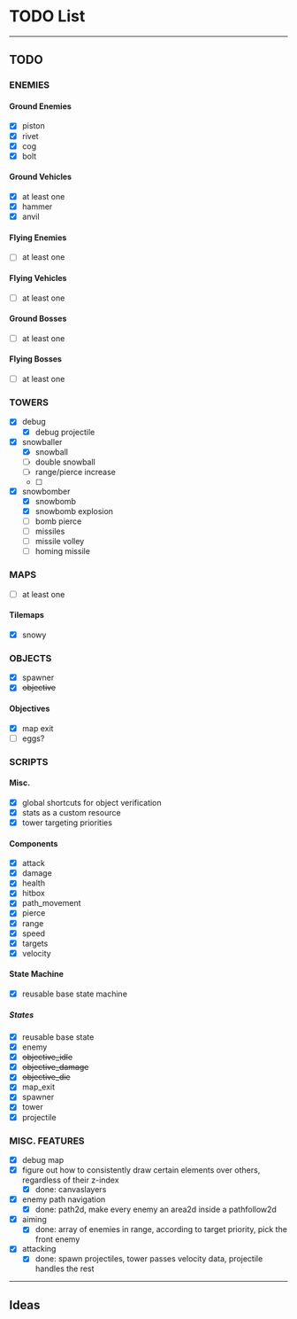# TODO List
---
## TODO

### ENEMIES
#### Ground Enemies
- [x] piston
- [x] rivet
- [x] cog
- [x] bolt
#### Ground Vehicles
- [x] at least one
- [x] hammer
- [x] anvil
#### Flying Enemies
- [ ] at least one
#### Flying Vehicles
- [ ] at least one
#### Ground Bosses
- [ ] at least one
#### Flying Bosses
- [ ] at least one
### TOWERS
- [x] debug
	- [x] debug projectile
- [x] snowballer
	- [x] snowball
	- [ ] double snowball
	- [ ] range/pierce increase
	- [ ] 
- [x] snowbomber
	- [x] snowbomb
	- [x] snowbomb explosion
	- [ ] bomb pierce
	- [ ] missiles
	- [ ] missile volley
	- [ ] homing missile
### MAPS
- [ ] at least one
#### Tilemaps
- [x] snowy
### OBJECTS
- [x] spawner
- [x] ~~objective~~
#### Objectives
- [x] map exit
- [ ] eggs?
### SCRIPTS
#### Misc.
- [x] global shortcuts for object verification
- [x] stats as a custom resource
- [x] tower targeting priorities
#### Components
- [x] attack
- [x] damage
- [x] health
- [x] hitbox
- [x] path_movement
- [x] pierce
- [x] range
- [x] speed
- [x] targets
- [x] velocity
#### State Machine
- [x] reusable base state machine
##### States
- [x] reusable base state
- [x] enemy
- [x] ~~objective_idle~~
- [x] ~~objective_damage~~
- [x] ~~objective_die~~
- [x] map_exit
- [x] spawner
- [x] tower
- [x] projectile
### MISC. FEATURES
- [x] debug map
- [x] figure out how to consistently draw certain elements over others, regardless of their z-index
	- [x] done: canvaslayers
- [x] enemy path navigation
	- [x] done: path2d, make every enemy an area2d inside a pathfollow2d
- [x] aiming
	- [x] done: array of enemies in range, according to target priority, pick the front enemy
- [x] attacking
	- [x] done: spawn projectiles, tower passes velocity data, projectile handles the rest
---
## Ideas
